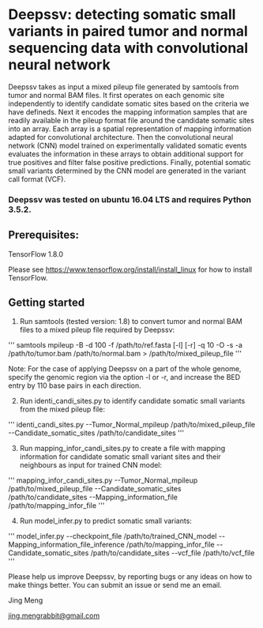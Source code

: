 # Deepssv: detecting somatic small variants in paired tumor and normal sequencing data with convolutional neural network

Deepssv takes as input a mixed pileup file generated by samtools from tumor and normal BAM files. It first operates on each genomic site independently to identify candidate somatic sites based on the criteria we have defineds. Next it encodes the mapping information samples that are readily available in the pileup format file around the candidate somatic sites into an array. Each array is a spatial representation of mapping information adapted for convolutional architecture. Then the convolutional neural network (CNN) model trained on experimentally validated somatic events evaluates the information in these arrays to obtain additional support for true positives and filter false positive predictions. Finally, potential somatic small variants determined by the CNN model are generated in the variant call format (VCF). 


### Deepssv was tested on ubuntu 16.04 LTS and requires Python 3.5.2.

## Prerequisites:

TensorFlow 1.8.0

Please see https://www.tensorflow.org/install/install_linux for how to install TensorFlow.


## Getting started

1. Run samtools (tested version: 1.8) to convert tumor and normal BAM files to a mixed pileup file required by Deepssv:

'''
samtools mpileup -B -d 100 -f /path/to/ref.fasta [-l] [-r] -q 10 -O -s -a /path/to/tumor.bam /path/to/normal.bam > /path/to/mixed_pileup_file
'''

Note: For the case of applying Deepssv on a part of the whole genome, specify the genomic region via the option -l or -r, and increase the BED entry by 110 base pairs in each direction.

2. Run identi_candi_sites.py to identify candidate somatic small variants from the mixed pileup file:

'''
identi_candi_sites.py
--Tumor_Normal_mpileup /path/to/mixed_pileup_file
--Candidate_somatic_sites /path/to/candidate_sites
'''

3. Run mapping_infor_candi_sites.py to create a file with mapping information for candidate somatic small variant sites and their neighbours as input for trained CNN model:

''' 
mapping_infor_candi_sites.py
--Tumor_Normal_mpileup /path/to/mixed_pileup_file
--Candidate_somatic_sites /path/to/candidate_sites
--Mapping_information_file /path/to/mapping_infor_file
'''

4. Run model_infer.py to predict somatic small variants:

'''
model_infer.py
--checkpoint_file /path/to/trained_CNN_model
--Mapping_information_file_inference /path/to/mapping_infor_file
--Candidate_somatic_sites /path/to/candidate_sites
--vcf_file /path/to/vcf_file
'''   
   
Please help us improve Deepssv, by reporting bugs or any ideas on how to make things better. You can submit an issue or send me an email.

Jing Meng        

jing.mengrabbit@gmail.com
